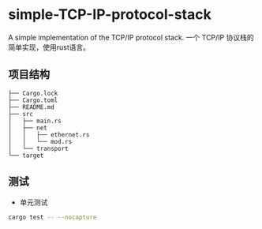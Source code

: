 # simple-TCP-IP-protocol-stack
A simple implementation of the TCP/IP protocol stack.
一个 TCP/IP 协议栈的简单实现，使用rust语言。
## 项目结构
```
├── Cargo.lock
├── Cargo.toml
├── README.md
├── src
│   ├── main.rs
│   ├── net
│   │   ├── ethernet.rs
│   │   └── mod.rs
│   └── transport
└── target
```
## 测试
* 单元测试
```bash
cargo test -- --nocapture
```



